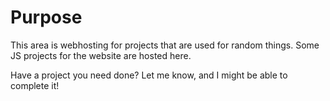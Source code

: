 # Purpose

This area is webhosting for projects that are used for random things. Some JS projects for the website are hosted here.

Have a project you need done? Let me know, and I might be able to complete it!
